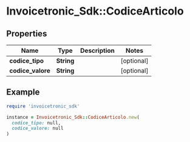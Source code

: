 # Invoicetronic_Sdk::CodiceArticolo

## Properties

| Name | Type | Description | Notes |
| ---- | ---- | ----------- | ----- |
| **codice_tipo** | **String** |  | [optional] |
| **codice_valore** | **String** |  | [optional] |

## Example

```ruby
require 'invoicetronic_sdk'

instance = Invoicetronic_Sdk::CodiceArticolo.new(
  codice_tipo: null,
  codice_valore: null
)
```

